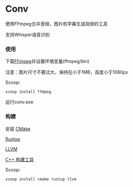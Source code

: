 # Conv

使用FFmpeg合并音频，图片和字幕生成视频的工具

支持Whisper语音识别

### 使用
下载[FFmpeg](https://github.com/BtbN/FFmpeg-Builds/releases/latest)并设置环境变量(ffmpeg/bin)

注意：图片尺寸不要过大，保持在小于1MB，高度小于1080px

Scoop:
```
scoop install ffmpeg
```

运行conv.exe

### 构建
安装
[CMake](https://cmake.org/download/)

[Rustup](https://rustup.rs/)

[LLVM](https://releases.llvm.org/download.html)

[C++ 构建工具](https://visualstudio.microsoft.com/visual-cpp-build-tools/)

Scoop:
```
scoop install cmake rustup llvm
```
